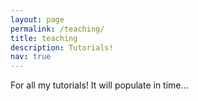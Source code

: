 ```yaml
---
layout: page
permalink: /teaching/
title: teaching
description: Tutorials!
nav: true
---
```


For all my tutorials! It will populate in time...